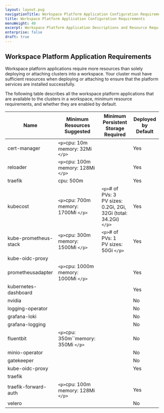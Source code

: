 ```yaml
---
layout: layout.pug
navigationTitle: Workspace Platform Application Configuration Requirements
title: Workspace Platform Application Configuration Requirements
menuWeight: 40
excerpt: Workspace Platform Application Descriptions and Resource Requirements
enterprise: false
draft: true
---
```

## Workspace Platform Application Requirements

Workspace platform applications require more resources than solely deploying or attaching clusters into a workspace. Your cluster must have sufficient resources when deploying or attaching to ensure that the platform services are installed successfully.

The following table describes all the workspace platform applications that are available to the clusters in a workspace, minimum resource requirements, and whether they are enabled by default.

| Name                  | Minimum Resources Suggested                    | Minimum Persistent Storage Required                                        | Deployed by Default |
| --------------------- | ---------------------------------------------- | -------------------------------------------------------------------------- | ------------------- |
| cert-manager          | `<p>`cpu: 10m<br />memory: 32Mi `</p>`     |                                                                            | Yes                 |
| reloader              | `<p>`cpu: 100m<br />memory: 128Mi `</p>`   |                                                                            | Yes                 |
| traefik               | cpu: 500m                                      |                                                                            | Yes                 |
| kubecost              | `<p>`cpu: 700m<br />memory: 1700Mi `</p>`  | `<p>`# of PVs: 3<br />PV sizes: 0.2Gi, 2Gi, 32Gi (total: 34.2Gi)`</p>` | Yes                 |
| kube-prometheus-stack | `<p>`cpu: 300m<br />memory: 1500Mi `</p>`  | `<p>`# of PVs: 1<br />PV sizes: 50Gi `</p>`                            | Yes                 |
| kube-oidc-proxy       |                                                |                                                                            |                     |
| prometheusadapter     | `<p>`cpu: 1000m<br />memory: 1000Mi `</p>` |                                                                            | Yes                 |
| kubernetes-dashboard  |                                                |                                                                            | Yes                 |
| nvidia                |                                                |                                                                            | No                  |
| logging-operator      |                                                |                                                                            | No                  |
| grafana-loki          |                                                |                                                                            | No                  |
| grafana-logging       |                                                |                                                                            | No                  |
| fluentbit             | `<p>`cpu: 350m``memory: 350Mi `</p>`       |                                                                            | No                  |
| minio-operator        |                                                |                                                                            | No                  |
| gatekeeper            |                                                |                                                                            | No                  |
| kube-oidc-proxy       |                                                |                                                                            | Yes                 |
| traefik               |                                                |                                                                            |                     |
| traefik-forward-auth  | `<p>`cpu: 100m<br />memory: 128Mi `</p>`   |                                                                            | Yes                 |
| velero                |                                                |                                                                            | No                  |
